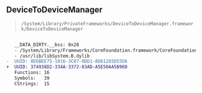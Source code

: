 ## DeviceToDeviceManager

> `/System/Library/PrivateFrameworks/DeviceToDeviceManager.framework/DeviceToDeviceManager`

```diff

   __DATA_DIRTY.__bss: 0x28
   - /System/Library/Frameworks/CoreFoundation.framework/CoreFoundation
   - /usr/lib/libSystem.B.dylib
-  UUID: 8E6BEE75-1016-3C07-8DD1-8D61265D55D6
+  UUID: 374938D2-334A-3372-83AD-A5E50AA5B96D
   Functions: 16
   Symbols:   39
   CStrings:  15

```
